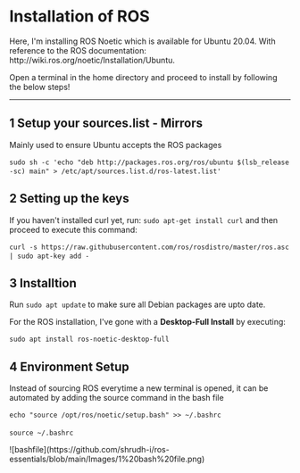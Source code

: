 # Installation of ROS
<p>Here, I'm installing ROS Noetic which is available for Ubuntu 20.04. With reference to the ROS documentation: http://wiki.ros.org/noetic/Installation/Ubuntu.</p>

<p>Open a terminal in the home directory and proceed to install by following the below steps!</p>
<hr>

## 1 Setup your sources.list - Mirrors
<p>Mainly used to ensure Ubuntu accepts the ROS packages</p>
<pre><code>sudo sh -c 'echo "deb http://packages.ros.org/ros/ubuntu $(lsb_release -sc) main" > /etc/apt/sources.list.d/ros-latest.list'</code></pre>

## 2 Setting up the keys 
<p>If you haven't installed curl yet, run: <code>sudo apt-get install curl</code> and then proceed to execute this command:</p>
<pre><code>curl -s https://raw.githubusercontent.com/ros/rosdistro/master/ros.asc | sudo apt-key add -</code></pre>

## 3 Installtion
<p>Run <code>sudo apt update</code> to make sure all Debian packages are upto date.</p>
<p>For the ROS installation, I've gone with a <b>Desktop-Full Install</b> by executing:</p>
<pre><code>sudo apt install ros-noetic-desktop-full</code></pre>

## 4 Environment Setup 
<p>Instead of sourcing ROS everytime a new terminal is opened, it can be automated by adding the source command in the bash file</p>
<pre><code>echo "source /opt/ros/noetic/setup.bash" >> ~/.bashrc
<br>source ~/.bashrc</code></pre>
![bashfile](https://github.com/shrudh-i/ros-essentials/blob/main/Images/1%20bash%20file.png)
